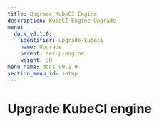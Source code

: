 ```yaml
---
title: Upgrade KubeCI Engine
description: KubeCI Engine Upgrade
menu:
  docs_v0.1.0:
    identifier: upgrade-kubeci
    name: Upgrade
    parent: setup-engine
    weight: 30
menu_name: docs_v0.1.0
section_menu_id: setup
---
```


# Upgrade KubeCI engine